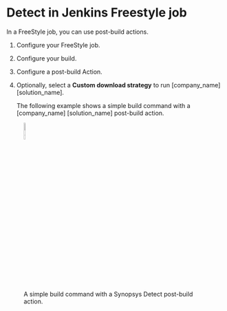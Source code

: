 # Detect in Jenkins Freestyle job
In a FreeStyle job, you can use post-build actions.

1. Configure your FreeStyle job.
1. Configure your build.
1. Configure a post-build Action.
1. Optionally, select a **Custom download strategy** to run [company_name] [solution_name].

   The following example shows a simple build command with a [company_name] [solution_name] post-build action.

<figure>
    <img src="../jenkinsplugin/images/JenkinsFreestyleJob.png" width="10%"
         alt="Jenkins Freestyle Job">
    <figcaption>A simple build command with a Synopsys Detect post-build action.</figcaption>
</figure>
